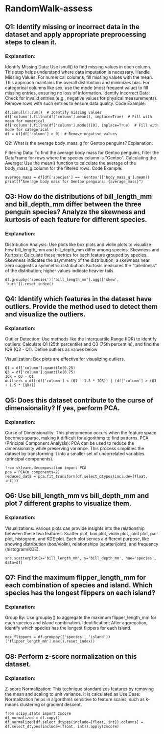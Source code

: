 # RandomWalk-assess

## Q1: Identify missing or incorrect data in the dataset and apply appropriate preprocessing steps to clean it.
### Explanation:

Identify Missing Data: Use isnull() to find missing values in each column. This step helps understand where data imputation is necessary.
Handle Missing Values:
For numerical columns, fill missing values with the mean. This approach maintains the overall distribution and minimizes bias.
For categorical columns like sex, use the mode (most frequent value) to fill missing entries, ensuring no loss of information.
Identify Incorrect Data: Check for invalid entries (e.g., negative values for physical measurements). Remove rows with such entries to ensure data quality.
Code Example:


    df.isnull().sum()  # Identify missing values
    df['column'].fillna(df['column'].mean(), inplace=True)  # Fill with mean for numerical
    df['column'].fillna(df['column'].mode()[0], inplace=True)  # Fill with mode for categorical
    df = df[df['column'] > 0]  # Remove negative values


Q2: What is the average body_mass_g for Gentoo penguins?
Explanation:

Filtering Data: To find the average body mass for Gentoo penguins, filter the DataFrame for rows where the species column is "Gentoo".
Calculating the Average: Use the mean() function to calculate the average of the body_mass_g column for the filtered rows.
Code Example:


    average_mass = df[df['species'] == 'Gentoo']['body_mass_g'].mean()
    print(f"Average body mass for Gentoo penguins: {average_mass}")


## Q3: How do the distributions of bill_length_mm and bill_depth_mm differ between the three penguin species? Analyze the skewness and kurtosis of each feature for different species.

### Explanation:

Distribution Analysis: Use plots like box plots and violin plots to visualize how bill_length_mm and bill_depth_mm differ among species.
Skewness and Kurtosis: Calculate these metrics for each feature grouped by species.
Skewness indicates the asymmetry of the distribution; a skewness near zero suggests a symmetric distribution.
Kurtosis measures the "tailedness" of the distribution; higher values indicate heavier tails.

    df.groupby('species')['bill_length_mm'].agg(['skew', 'kurt']).reset_index()


## Q4: Identify which features in the dataset have outliers. Provide the method used to detect them and visualize the outliers.

### Explanation:

Outlier Detection: Use methods like the Interquartile Range (IQR) to identify outliers:
Calculate Q1 (25th percentile) and Q3 (75th percentile), and find the IQR (Q3 - Q1).
Define outliers as values below 

Visualization: Box plots are effective for visualizing outliers.


    Q1 = df['column'].quantile(0.25)
    Q3 = df['column'].quantile(0.75)
    IQR = Q3 - Q1
    outliers = df[(df['column'] < (Q1 - 1.5 * IQR)) | (df['column'] > (Q3 + 1.5 * IQR))]


## Q5: Does this dataset contribute to the curse of dimensionality? If yes, perform PCA.

### Explanation:

Curse of Dimensionality: This phenomenon occurs when the feature space becomes sparse, making it difficult for algorithms to find patterns.
PCA (Principal Component Analysis): PCA can be used to reduce the dimensionality while preserving variance. This process simplifies the dataset by transforming it into a smaller set of uncorrelated variables (principal components).


    from sklearn.decomposition import PCA
    pca = PCA(n_components=2)
    reduced_data = pca.fit_transform(df.select_dtypes(include=[float, int]))

## Q6: Use bill_length_mm vs bill_depth_mm and plot 7 different graphs to visualize them.

### Explanation:

Visualizations: Various plots can provide insights into the relationship between these two features:
Scatter plot, box plot, violin plot, joint plot, pair plot, histogram, and KDE plot.
Each plot serves a different purpose, like showing distribution (box/violin), relationships (scatter/joint), and frequency (histogram/KDE).


    sns.scatterplot(x='bill_length_mm', y='bill_depth_mm', hue='species', data=df)

## Q7: Find the maximum flipper_length_mm for each combination of species and island. Which species has the longest flippers on each island?

### Explanation:

Group By: Use groupby() to aggregate the maximum flipper_length_mm for each species and island combination.
Identification: After aggregation, identify which species has the longest flippers for each island.


    max_flippers = df.groupby(['species', 'island'])['flipper_length_mm'].max().reset_index()


## Q8: Perform z-score normalization on this dataset.

### Explanation:

Z-score Normalization: This technique standardizes features by removing the mean and scaling to unit variance. It is calculated as 
Use Case: Normalization helps in algorithms sensitive to feature scales, such as k-means clustering or gradient descent.


    from scipy.stats import zscore
    df_normalized = df.copy()
    df_normalized[df.select_dtypes(include=[float, int]).columns] = df.select_dtypes(include=[float, int]).apply(zscore)
